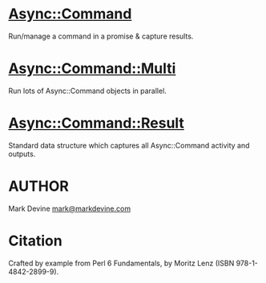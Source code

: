 [Async::Command](https://github.com/markldevine/raku-Async-Command/blob/main/doc/Async/Command.md)
================
Run/manage a command in a promise & capture results.

[Async::Command::Multi](https://github.com/markldevine/raku-Async-Command/blob/main/doc/Async/Command/Multi.md)
=======================
Run lots of Async::Command objects in parallel.

[Async::Command::Result](https://github.com/markldevine/raku-Async-Command/blob/main/doc/Async/Command/Result.md)
========================
Standard data structure which captures all Async::Command activity and outputs.

AUTHOR
======
Mark Devine <mark@markdevine.com>

Citation
========
Crafted by example from Perl 6 Fundamentals, by Moritz Lenz (ISBN 978-1-4842-2899-9).
